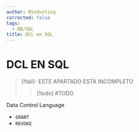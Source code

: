 ```yaml
---
author: Mindusting
corrected: false
tags:
  - DB/SQL
title: DCL en SQL
---
```


# DCL EN SQL

> [!fail]- ESTE APARTADO ESTÁ INCOMPLETO
> > [!todo] #TODO

Data Control Language

- `GRANT`
- `REVOKE`
